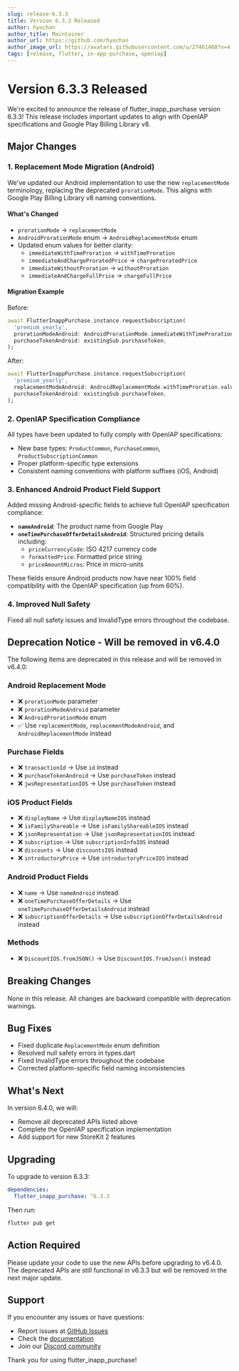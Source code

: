 ```yaml
---
slug: release-6.3.3
title: Version 6.3.3 Released
author: hyochan
author_title: Maintainer
author_url: https://github.com/hyochan
author_image_url: https://avatars.githubusercontent.com/u/27461460?v=4
tags: [release, flutter, in-app-purchase, openiap]
---
```


# Version 6.3.3 Released

We're excited to announce the release of flutter_inapp_purchase version 6.3.3! This release includes important updates to align with OpenIAP specifications and Google Play Billing Library v8.

## Major Changes

### 1. Replacement Mode Migration (Android)

We've updated our Android implementation to use the new `replacementMode` terminology, replacing the deprecated `prorationMode`. This aligns with Google Play Billing Library v8 naming conventions.

#### What's Changed

- `prorationMode` → `replacementMode`
- `AndroidProrationMode` enum → `AndroidReplacementMode` enum
- Updated enum values for better clarity:
  - `immediateWithTimeProration` → `withTimeProration`
  - `immediateAndChargeProratedPrice` → `chargeProratedPrice`
  - `immediateWithoutProration` → `withoutProration`
  - `immediateAndChargeFullPrice` → `chargeFullPrice`

#### Migration Example

Before:

```dart
await FlutterInappPurchase.instance.requestSubscription(
  'premium_yearly',
  prorationModeAndroid: AndroidProrationMode.immediateWithTimeProration.value,
  purchaseTokenAndroid: existingSub.purchaseToken,
);
```

After:

```dart
await FlutterInappPurchase.instance.requestSubscription(
  'premium_yearly',
  replacementModeAndroid: AndroidReplacementMode.withTimeProration.value,
  purchaseTokenAndroid: existingSub.purchaseToken,
);
```

### 2. OpenIAP Specification Compliance

All types have been updated to fully comply with OpenIAP specifications:

- New base types: `ProductCommon`, `PurchaseCommon`, `ProductSubscriptionCommon`
- Proper platform-specific type extensions
- Consistent naming conventions with platform suffixes (iOS, Android)

### 3. Enhanced Android Product Field Support

Added missing Android-specific fields to achieve full OpenIAP specification compliance:

- **`nameAndroid`**: The product name from Google Play
- **`oneTimePurchaseOfferDetailsAndroid`**: Structured pricing details including:
  - `priceCurrencyCode`: ISO 4217 currency code
  - `formattedPrice`: Formatted price string
  - `priceAmountMicros`: Price in micro-units

These fields ensure Android products now have near 100% field compatibility with the OpenIAP specification (up from 60%).

### 4. Improved Null Safety

Fixed all null safety issues and InvalidType errors throughout the codebase.

## Deprecation Notice - Will be removed in v6.4.0

The following items are deprecated in this release and will be removed in v6.4.0:

### Android Replacement Mode

- ❌ `prorationMode` parameter
- ❌ `prorationModeAndroid` parameter
- ❌ `AndroidProrationMode` enum
- ✅ Use `replacementMode`, `replacementModeAndroid`, and `AndroidReplacementMode` instead

### Purchase Fields

- ❌ `transactionId` → Use `id` instead
- ❌ `purchaseTokenAndroid` → Use `purchaseToken` instead
- ❌ `jwsRepresentationIOS` → Use `purchaseToken` instead

### iOS Product Fields

- ❌ `displayName` → Use `displayNameIOS` instead
- ❌ `isFamilyShareable` → Use `isFamilyShareableIOS` instead
- ❌ `jsonRepresentation` → Use `jsonRepresentationIOS` instead
- ❌ `subscription` → Use `subscriptionInfoIOS` instead
- ❌ `discounts` → Use `discountsIOS` instead
- ❌ `introductoryPrice` → Use `introductoryPriceIOS` instead

### Android Product Fields

- ❌ `name` → Use `nameAndroid` instead
- ❌ `oneTimePurchaseOfferDetails` → Use `oneTimePurchaseOfferDetailsAndroid` instead
- ❌ `subscriptionOfferDetails` → Use `subscriptionOfferDetailsAndroid` instead

### Methods

- ❌ `DiscountIOS.fromJSON()` → Use `DiscountIOS.fromJson()` instead

## Breaking Changes

None in this release. All changes are backward compatible with deprecation warnings.

## Bug Fixes

- Fixed duplicate `ReplacementMode` enum definition
- Resolved null safety errors in types.dart
- Fixed InvalidType errors throughout the codebase
- Corrected platform-specific field naming inconsistencies

## What's Next

In version 6.4.0, we will:

- Remove all deprecated APIs listed above
- Complete the OpenIAP specification implementation
- Add support for new StoreKit 2 features

## Upgrading

To upgrade to version 6.3.3:

```yaml
dependencies:
  flutter_inapp_purchase: ^6.3.3
```

Then run:

```bash
flutter pub get
```

## Action Required

Please update your code to use the new APIs before upgrading to v6.4.0. The deprecated APIs are still functional in v6.3.3 but will be removed in the next major update.

## Support

If you encounter any issues or have questions:

- Report issues at [GitHub Issues](https://github.com/hyochan/flutter_inapp_purchase/issues)
- Check the [documentation](https://docs.openiap.com)
- Join our [Discord community](https://discord.gg/your-discord)

Thank you for using flutter_inapp_purchase!

